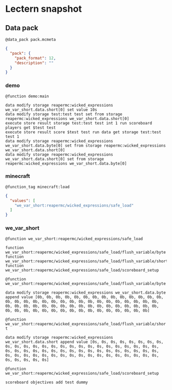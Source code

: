 # Lectern snapshot

## Data pack

`@data_pack pack.mcmeta`

```json
{
  "pack": {
    "pack_format": 12,
    "description": ""
  }
}
```

### demo

`@function demo:main`

```mcfunction
data modify storage reapermc:wicked_expressions we_var_short.data.short[0] set value 10s
data modify storage test:test test set from storage reapermc:wicked_expressions we_var_short.data.short[0]
execute store result storage test:test test int 1 run scoreboard players get $test test
execute store result score $test test run data get storage test:test test 1
data modify storage reapermc:wicked_expressions we_var_short.data.byte[0] set from storage reapermc:wicked_expressions we_var_short.data.short[0]
data modify storage reapermc:wicked_expressions we_var_short.data.short[0] set from storage reapermc:wicked_expressions we_var_short.data.byte[0]
```

### minecraft

`@function_tag minecraft:load`

```json
{
  "values": [
    "we_var_short:reapermc/wicked_expressions/safe_load"
  ]
}
```

### we_var_short

`@function we_var_short:reapermc/wicked_expressions/safe_load`

```mcfunction
function we_var_short:reapermc/wicked_expressions/safe_load/flush_variable/byte
function we_var_short:reapermc/wicked_expressions/safe_load/flush_variable/short
function we_var_short:reapermc/wicked_expressions/safe_load/scoreboard_setup
```

`@function we_var_short:reapermc/wicked_expressions/safe_load/flush_variable/byte`

```mcfunction
data modify storage reapermc:wicked_expressions we_var_short.data.byte append value [0b, 0b, 0b, 0b, 0b, 0b, 0b, 0b, 0b, 0b, 0b, 0b, 0b, 0b, 0b, 0b, 0b, 0b, 0b, 0b, 0b, 0b, 0b, 0b, 0b, 0b, 0b, 0b, 0b, 0b, 0b, 0b, 0b, 0b, 0b, 0b, 0b, 0b, 0b, 0b, 0b, 0b, 0b, 0b, 0b, 0b, 0b, 0b, 0b, 0b, 0b, 0b, 0b, 0b, 0b, 0b, 0b, 0b, 0b, 0b, 0b, 0b, 0b, 0b]
```

`@function we_var_short:reapermc/wicked_expressions/safe_load/flush_variable/short`

```mcfunction
data modify storage reapermc:wicked_expressions we_var_short.data.short append value [0s, 0s, 0s, 0s, 0s, 0s, 0s, 0s, 0s, 0s, 0s, 0s, 0s, 0s, 0s, 0s, 0s, 0s, 0s, 0s, 0s, 0s, 0s, 0s, 0s, 0s, 0s, 0s, 0s, 0s, 0s, 0s, 0s, 0s, 0s, 0s, 0s, 0s, 0s, 0s, 0s, 0s, 0s, 0s, 0s, 0s, 0s, 0s, 0s, 0s, 0s, 0s, 0s, 0s, 0s, 0s, 0s, 0s, 0s, 0s, 0s, 0s, 0s, 0s]
```

`@function we_var_short:reapermc/wicked_expressions/safe_load/scoreboard_setup`

```mcfunction
scoreboard objectives add test dummy
```

